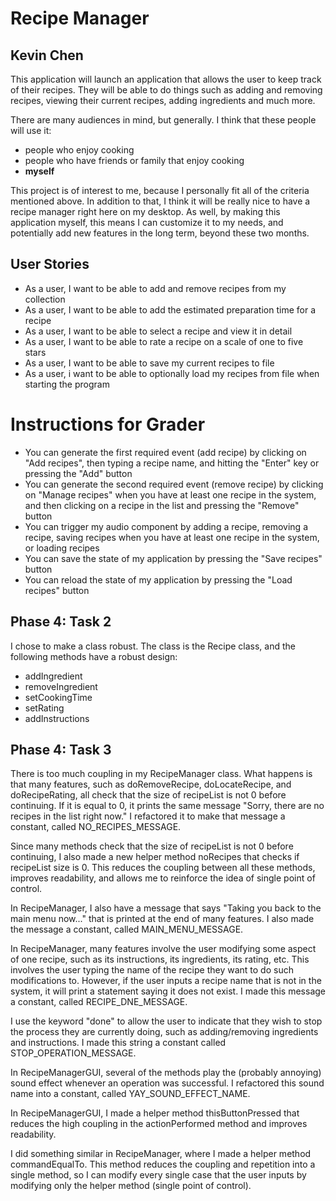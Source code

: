# Recipe Manager

## Kevin Chen

This application will launch an application that allows the user to keep track of their recipes. They will be able to 
do things such as adding and removing recipes, viewing their current recipes, adding ingredients and much more. 

There are many audiences in mind, but generally. I think that these people will use it:
- people who enjoy cooking
- people who have friends or family that enjoy cooking
- **myself**

This project is of interest to me, because I personally fit all of the criteria mentioned above. In addition
to that, I think it will be really nice to have a recipe manager right here on my desktop. As well, by making this
application myself, this means I can customize it to my needs, and potentially add new features in the long term,
beyond these two months.

## User Stories

- As a user, I want to be able to add and remove recipes from my collection
- As a user, I want to be able to add the estimated preparation time for a recipe
- As a user, I want to be able to select a recipe and view it in detail
- As a user, I want to be able to rate a recipe on a scale of one to five stars
- As a user, I want to be able to save my current recipes to file
- As a user, i want to be able to optionally load my recipes from file when starting the program

# Instructions for Grader

- You can generate the first required event (add recipe) by clicking on "Add recipes", then typing a recipe name, and
 hitting the "Enter" key or pressing the "Add" button 
- You can generate the second required event (remove recipe) by clicking on "Manage recipes" when you have at least one
recipe in the system, and then clicking on a recipe in the list and pressing the "Remove" button
- You can trigger my audio component by adding a recipe, removing a recipe, saving recipes when you have at least one
recipe in the system, or loading recipes
- You can save the state of my application by pressing the "Save recipes" button
- You can reload the state of my application by pressing the "Load recipes" button

## Phase 4: Task 2

I chose to make a class robust. The class is the Recipe class, and the following methods have a robust design:
- addIngredient
- removeIngredient
- setCookingTime
- setRating
- addInstructions

## Phase 4: Task 3

There is too much coupling in my RecipeManager class. What happens is that many features, such as
doRemoveRecipe, doLocateRecipe, and doRecipeRating, all check that the size of recipeList is not 0 before continuing.
If it is equal to 0, it prints the same message "Sorry, there are no recipes in the list right now." I refactored it
to make that message a constant, called NO_RECIPES_MESSAGE.

Since many methods check that the size of recipeList is not 0 before continuing, I also made a new helper method
noRecipes that checks if recipeList size is 0. This reduces the coupling between all these methods, improves
readability, and allows me to reinforce the idea of single point of control.

In RecipeManager, I also have a message that says "Taking you back to the main menu now..." that is printed at the 
end of many features. I also made the message a constant, called MAIN_MENU_MESSAGE.

In RecipeManager, many features involve the user modifying some aspect of one recipe, such as its instructions, its
ingredients, its rating, etc. This involves the user typing the name of the recipe they want to do such modifications
to. However, if the user inputs a recipe name that is not in the system, it will print a statement saying it does not
exist. I made this message a constant, called RECIPE_DNE_MESSAGE.

I use the keyword "done" to allow the user to indicate that they wish to stop the process they are currently doing,
such as adding/removing ingredients and instructions. I made this string a constant called STOP_OPERATION_MESSAGE.

In RecipeManagerGUI, several of the methods play the (probably annoying) sound effect whenever an operation was 
successful. I refactored this sound name into a constant, called YAY_SOUND_EFFECT_NAME.

In RecipeManagerGUI, I made a helper method thisButtonPressed that reduces the high coupling in the actionPerformed
method and improves readability.

I did something similar in RecipeManager, where I made a helper method commandEqualTo. This method reduces the coupling
and repetition into a single method, so I can modify every single case that the user inputs by modifying only the 
helper method (single point of control). 




